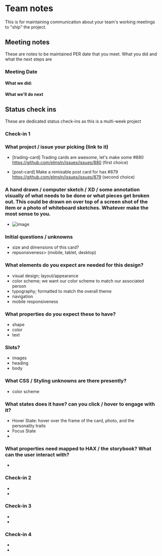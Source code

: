 # Team notes
This is for maintaining communication about your team's working meetings to "ship" the project.

## Meeting notes
These are notes to be maintained PER date that you meet. What you did and what the next steps are
### Meeting Date

#### What we did:


#### What we'll do next


## Status check ins
These are dedicated status check-ins as this is a multi-week project
### Check-in 1
### What project / issue your picking (link to it)
- [trading-card] Trading cards are awesome, let's make some #880 https://github.com/elmsln/issues/issues/880  (first choice)

-  [post-card] Make a remixable post card for hax #879 https://github.com/elmsln/issues/issues/879 (second choice)

### A hand drawn / computer sketch / XD / some annotation visually of what needs to be done or what pieces get broken out. This could be drawn on over top of a screen shot of the item or a photo of whiteboard sketches. Whatever make the most sense to you.
- ![image](https://user-images.githubusercontent.com/81307828/140401508-be1fe0ef-ccfa-44f7-8dc9-1e18c51d61bf.png)

### Initial questions / unknowns
- size and dimensions of this card?
-  repsonsiveness> (mobile, tablet, desktop)
### What elements do you expect are needed for this design?
- visual design; layout/appearance
- color scheme; we want our color scheme to match our associated person
- typography; formatted to match the overall theme
-  navigation
-   mobile responsiveness
### What properties do you expect these to have?
- shape
-  color
-  text
### Slots?
- images
- heading
-  body
### What CSS / Styling unknowns are there presently?
-  color scheme
### What states does it have? can you click / hover to engage with it?
-  Hover State: hover over the frame of the card, photo, and the personality traits
-   Focus State
-   
### What properties need mapped to HAX / the storybook? What can the user interact with?
- 
### Check-in 2
- 
- 
### Check-in 3
- 
- 
### Check-in 4
- 
- 
